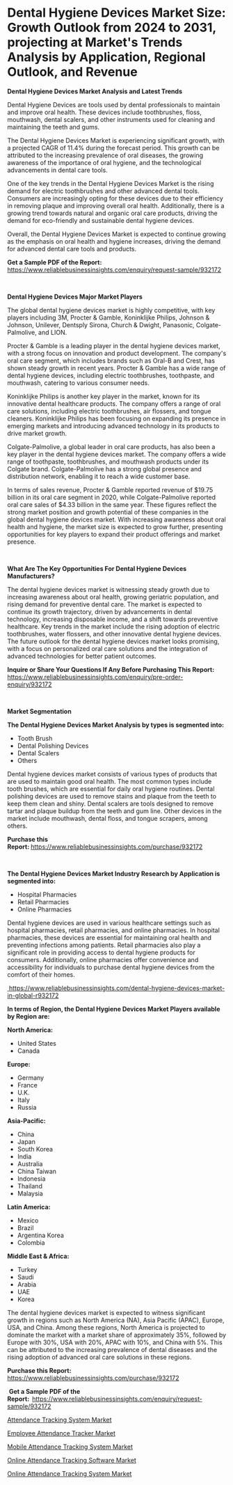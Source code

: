 <p><h1>Dental Hygiene Devices Market Size: Growth Outlook from 2024 to 2031, projecting at Market's Trends Analysis by Application, Regional Outlook, and Revenue</h1></p><p><strong>Dental Hygiene Devices Market Analysis and Latest Trends</strong></p>
<p><p>Dental Hygiene Devices are tools used by dental professionals to maintain and improve oral health. These devices include toothbrushes, floss, mouthwash, dental scalers, and other instruments used for cleaning and maintaining the teeth and gums.</p><p>The Dental Hygiene Devices Market is experiencing significant growth, with a projected CAGR of 11.4% during the forecast period. This growth can be attributed to the increasing prevalence of oral diseases, the growing awareness of the importance of oral hygiene, and the technological advancements in dental care tools.</p><p>One of the key trends in the Dental Hygiene Devices Market is the rising demand for electric toothbrushes and other advanced dental tools. Consumers are increasingly opting for these devices due to their efficiency in removing plaque and improving overall oral health. Additionally, there is a growing trend towards natural and organic oral care products, driving the demand for eco-friendly and sustainable dental hygiene devices.</p><p>Overall, the Dental Hygiene Devices Market is expected to continue growing as the emphasis on oral health and hygiene increases, driving the demand for advanced dental care tools and products.</p></p>
<p><strong>Get a Sample PDF of the Report:&nbsp;</strong> <a href="https://www.reliablebusinessinsights.com/enquiry/request-sample/932172">https://www.reliablebusinessinsights.com/enquiry/request-sample/932172</a></p>
<p>&nbsp;</p>
<p><strong>Dental Hygiene Devices Major Market Players</strong></p>
<p><p>The global dental hygiene devices market is highly competitive, with key players including 3M, Procter & Gamble, Koninklijke Philips, Johnson & Johnson, Unilever, Dentsply Sirona, Church & Dwight, Panasonic, Colgate-Palmolive, and LION.</p><p>Procter & Gamble is a leading player in the dental hygiene devices market, with a strong focus on innovation and product development. The company's oral care segment, which includes brands such as Oral-B and Crest, has shown steady growth in recent years. Procter & Gamble has a wide range of dental hygiene devices, including electric toothbrushes, toothpaste, and mouthwash, catering to various consumer needs.</p><p>Koninklijke Philips is another key player in the market, known for its innovative dental healthcare products. The company offers a range of oral care solutions, including electric toothbrushes, air flossers, and tongue cleaners. Koninklijke Philips has been focusing on expanding its presence in emerging markets and introducing advanced technology in its products to drive market growth.</p><p>Colgate-Palmolive, a global leader in oral care products, has also been a key player in the dental hygiene devices market. The company offers a wide range of toothpaste, toothbrushes, and mouthwash products under its Colgate brand. Colgate-Palmolive has a strong global presence and distribution network, enabling it to reach a wide customer base.</p><p>In terms of sales revenue, Procter & Gamble reported revenue of $19.75 billion in its oral care segment in 2020, while Colgate-Palmolive reported oral care sales of $4.33 billion in the same year. These figures reflect the strong market position and growth potential of these companies in the global dental hygiene devices market. With increasing awareness about oral health and hygiene, the market size is expected to grow further, presenting opportunities for key players to expand their product offerings and market presence.</p></p>
<p>&nbsp;</p>
<p><strong>What Are The Key Opportunities For Dental Hygiene Devices Manufacturers?</strong></p>
<p><p>The dental hygiene devices market is witnessing steady growth due to increasing awareness about oral health, growing geriatric population, and rising demand for preventive dental care. The market is expected to continue its growth trajectory, driven by advancements in dental technology, increasing disposable income, and a shift towards preventive healthcare. Key trends in the market include the rising adoption of electric toothbrushes, water flossers, and other innovative dental hygiene devices. The future outlook for the dental hygiene devices market looks promising, with a focus on personalized oral care solutions and the integration of advanced technologies for better patient outcomes.</p></p>
<p><strong>Inquire or Share Your Questions If Any Before Purchasing This Report:</strong> <a href="https://www.reliablebusinessinsights.com/enquiry/pre-order-enquiry/932172">https://www.reliablebusinessinsights.com/enquiry/pre-order-enquiry/932172</a></p>
<p>&nbsp;</p>
<p><strong>Market Segmentation</strong></p>
<p><strong>The Dental Hygiene Devices Market Analysis by types is segmented into:</strong></p>
<p><ul><li>Tooth Brush</li><li>Dental Polishing Devices</li><li>Dental Scalers</li><li>Others</li></ul></p>
<p><p>Dental hygiene devices market consists of various types of products that are used to maintain good oral health. The most common types include tooth brushes, which are essential for daily oral hygiene routines. Dental polishing devices are used to remove stains and plaque from the teeth to keep them clean and shiny. Dental scalers are tools designed to remove tartar and plaque buildup from the teeth and gum line. Other devices in the market include mouthwash, dental floss, and tongue scrapers, among others.</p></p>
<p><strong>Purchase this Report:&nbsp;</strong><a href="https://www.reliablebusinessinsights.com/purchase/932172">https://www.reliablebusinessinsights.com/purchase/932172</a></p>
<p>&nbsp;</p>
<p><strong>The Dental Hygiene Devices Market Industry Research by Application is segmented into:</strong></p>
<p><ul><li>Hospital Pharmacies</li><li>Retail Pharmacies</li><li>Online Pharmacies</li></ul></p>
<p><p>Dental hygiene devices are used in various healthcare settings such as hospital pharmacies, retail pharmacies, and online pharmacies. In hospital pharmacies, these devices are essential for maintaining oral health and preventing infections among patients. Retail pharmacies also play a significant role in providing access to dental hygiene products for consumers. Additionally, online pharmacies offer convenience and accessibility for individuals to purchase dental hygiene devices from the comfort of their homes.</p></p>
<p><a href="https://www.reliablebusinessinsights.com/dental-hygiene-devices-market-in-global-r932172">&nbsp;https://www.reliablebusinessinsights.com/dental-hygiene-devices-market-in-global-r932172</a></p>
<p><strong>In terms of Region, the Dental Hygiene Devices Market Players available by Region are:</strong></p>
<p>
    <p> <strong> North America: </strong>
        <ul>
            <li>United States</li>
            <li>Canada</li>
        </ul>
        </p> 
    <p> <strong> Europe: </strong>
        <ul>
            <li>Germany</li>
            <li>France</li>
            <li>U.K.</li>
            <li>Italy</li>
            <li>Russia</li>
        </ul>
        </p> 
    <p> <strong> Asia-Pacific: </strong>
        <ul>
            <li>China</li>
            <li>Japan</li>
            <li>South Korea</li>
            <li>India</li>
            <li>Australia</li>
            <li>China Taiwan</li>
            <li>Indonesia</li>
            <li>Thailand</li>
            <li>Malaysia</li>
        </ul>
        </p> 
    <p> <strong> Latin America: </strong>
        <ul>
            <li>Mexico</li>
            <li>Brazil</li>
            <li>Argentina Korea</li>
            <li>Colombia</li>
        </ul>
        </p> 
    <p> <strong> Middle East & Africa: </strong>
        <ul>
            <li>Turkey</li>
            <li>Saudi</li>
            <li>Arabia</li>
            <li>UAE</li>
            <li>Korea</li>
        </ul>
    </p>
    </p>
<p><p>The dental hygiene devices market is expected to witness significant growth in regions such as North America (NA), Asia Pacific (APAC), Europe, USA, and China. Among these regions, North America is projected to dominate the market with a market share of approximately 35%, followed by Europe with 30%, USA with 20%, APAC with 10%, and China with 5%. This can be attributed to the increasing prevalence of dental diseases and the rising adoption of advanced oral care solutions in these regions.</p></p>
<p><strong>Purchase this Report: </strong><a href="https://www.reliablebusinessinsights.com/purchase/932172">https://www.reliablebusinessinsights.com/purchase/932172</a></p>
<p>&nbsp;<strong>Get a Sample PDF of the Report:&nbsp;&nbsp;</strong><a href="https://www.reliablebusinessinsights.com/enquiry/request-sample/932172">https://www.reliablebusinessinsights.com/enquiry/request-sample/932172</a></p>
<p><strong></strong></p>
<p><p><a href="https://medium.com/@richard_ellings/global-attendance-tracking-system-market-size-and-market-trends-analysis-by-regional-outlook-14b9790989ec">Attendance Tracking System Market</a></p><p><a href="https://medium.com/@ransomohns/employee-attendance-tracker-market-research-report-exploring-market-size-and-revenue-analysis-for-9e8ec282a279">Employee Attendance Tracker Market</a></p><p><a href="https://medium.com/@richard_ellings/insights-into-the-mobile-attendance-tracking-system-market-size-which-is-expanding-with-a-14-5-dc452fa72475">Mobile Attendance Tracking System Market</a></p><p><a href="https://medium.com/@richard_ellings/online-attendance-tracking-software-market-trends-a-detailed-study-of-its-market-segmentation-and-4645f901b452">Online Attendance Tracking Software Market</a></p><p><a href="https://medium.com/@richard_ellings/online-attendance-tracking-system-market-overview-regional-outlook-and-competitive-strategies-on-9d95735b8fe6">Online Attendance Tracking System Market</a></p></p>